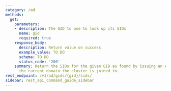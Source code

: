 ```yaml
---
category: /ad
methods:
  get:
    parameters:
    - description: The GID to use to look up its SIDs
      name: gid
      required: true
    response_body:
      description: Return value on success
      example_value: TO DO
      schema: TO DO
      status_code: '200'
    summary: Return the SIDs for the given GID as found by issuing an AD query against
      the current domain the cluster is joined to.
rest_endpoint: /v1/ad/gids/{gid}/sids/
sidebar: rest_api_command_guide_sidebar
---
```

